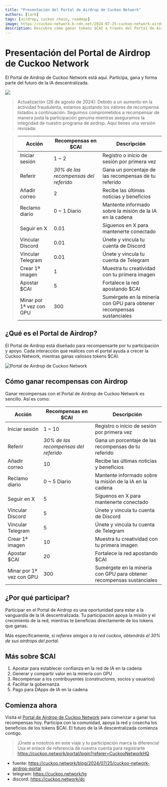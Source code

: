 ```yaml
---
title: "Presentación del Portal de Airdrop de Cuckoo Network"
authors: [lark]
tags: [airdrop, cuckoo chain, roadmap]
image: https://cuckoo-network.b-cdn.net/2024-07-25-cuckoo-network-airdrop-portal.webp
description: Descubre cómo ganar tokens $CAI a través del Portal de Airdrop de Cuckoo Network. ¡Participa, apoya y benefíciate de la IA descentralizada hoy!
---
```


# Presentación del Portal de Airdrop de Cuckoo Network

El Portal de Airdrop de Cuckoo Network está aquí. Participa, gana y forma parte del futuro de la IA descentralizada.

![](https://cuckoo-network.b-cdn.net/2024-07-25-cuckoo-network-airdrop-portal.webp)

> Actualización (26 de agosto de 2024): Debido a un aumento en la actividad fraudulenta, estamos ajustando los valores de recompensa listados a continuación. Seguimos comprometidos a recompensar de manera justa la participación genuina mientras aseguramos la integridad de nuestro programa de airdrop. Aquí tienes una versión revisada:

> | Acción                | Recompensas en $CAI        | Descripción                                    |
> | --------------------- | -------------------------- | ---------------------------------------------- |
> | Iniciar sesión        | 1 ~ 2                      | Registro o inicio de sesión por primera vez    |
> | Referir               | _30% de las recompensas del referido_ | Gana un porcentaje de las recompensas de tu referido |
> | Añadir correo         | 2                          | Recibe las últimas noticias y beneficios       |
> | Reclamo diario        | 0 ~ 1 Diario               | Mantente informado sobre la misión de la IA en la cadena |
> | Seguir en X           | 0.01                       | Síguenos en X para mantenerte conectado        |
> | Vincular Discord      | 0.01                       | Únete y vincula tu cuenta de Discord           |
> | Vincular Telegram     | 0.01                       | Únete y vincula tu cuenta de Telegram          |
> | Crear 1ª imagen       | 1                          | Muestra tu creatividad con tu primera imagen   |
> | Apostar $CAI          | 5                          | Fortalece la red apostando $CAI                |
> | Minar por 1ª vez con GPU | 300                      | Sumérgete en la minería con GPU para obtener recompensas sustanciales |

## ¿Qué es el Portal de Airdrop?

El Portal de Airdrop está diseñado para recompensarte por tu participación y apoyo. Cada interacción que realices con el portal ayuda a crecer la Cuckoo Network, mientras ganas valiosos tokens $CAI.

![Portal de Airdrop de Cuckoo Network](https://cuckoo-network.b-cdn.net/airdrop-portal.webp "Portal de Airdrop de Cuckoo Network")

## Cómo ganar recompensas con Airdrop

Ganar recompensas con el Portal de Airdrop de Cuckoo Network es sencillo. Así es como:

| Acción                | Recompensas en $CAI        | Descripción                                    |
| --------------------- | -------------------------- | ---------------------------------------------- |
| Iniciar sesión        | 1 ~ 10                     | Registro o inicio de sesión por primera vez    |
| Referir               | _30% de las recompensas del referido_ | Gana un porcentaje de las recompensas de tu referido |
| Añadir correo         | 10                         | Recibe las últimas noticias y beneficios       |
| Reclamo diario        | 0 ~ 5 Diario               | Mantente informado sobre la misión de la IA en la cadena |
| Seguir en X           | 5                          | Síguenos en X para mantenerte conectado        |
| Vincular Discord      | 5                          | Únete y vincula tu cuenta de Discord           |
| Vincular Telegram     | 5                          | Únete y vincula tu cuenta de Telegram          |
| Crear 1ª imagen       | 10                         | Muestra tu creatividad con tu primera imagen   |
| Apostar $CAI          | 20                         | Fortalece la red apostando $CAI                |
| Minar por 1ª vez con GPU | 300                      | Sumérgete en la minería con GPU para obtener recompensas sustanciales |

## ¿Por qué participar?

Participar en el Portal de Airdrop es una oportunidad para estar a la vanguardia de la IA descentralizada. Tu participación apoya la misión y el crecimiento de la red, mientras te beneficias directamente de los tokens que ganas.

Más específicamente, _si refieres amigos a la red cuckoo, obtendrás el 30% de sus airdrops del portal._

## Más sobre $CAI

1. Apostar para establecer confianza en la red de IA en la cadena
2. Generar y compartir valor en la minería con GPU
3. Recompensar a los contribuyentes (constructores, socios y usuarios)
4. Facilitar la gobernanza
5. Pago para DApps de IA en la cadena

## Comienza ahora

Visita el [Portal de Airdrop de Cuckoo Network](https://cuckoo.network/portal/airdrop) para comenzar a ganar tus recompensas hoy. Participa con la comunidad, apoya la red y cosecha los beneficios de los tokens $CAI. El futuro de la IA descentralizada comienza contigo.

> ¡Únete a nosotros en este viaje y tu participación marca la diferencia! Usa el enlace de referencia de nuestra cuenta para registrarte https://cuckoo.network/portal/login?referer=CuckooNetworkHQ

- fuente: https://cuckoo.network/blog/2024/07/25/cuckoo-network-airdrop-portal
- telegram: https://cuckoo.network/tg
- discord: https://cuckoo.network/dc